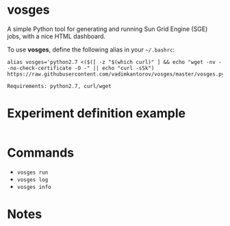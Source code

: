 # vosges
A simple Python tool for generating and running Sun Grid Engine (SGE) jobs, with a nice HTML dashboard.

To use **vosges**, define the following alias in your `~/.bashrc`:
```
alias vosges='python2.7 <($([ -z "$(which curl)" ] && echo "wget -nv --no-check-certificate -O -" || echo "curl -sSk") https://raw.githubusercontent.com/vadimkantorov/vosges/master/vosges.py)'

Requirements: python2.7, curl/wget
```

# Experiment definition example
```python

```

# Commands
- `vosges run`
- `vosges log`
- `vosges info`

# Notes

